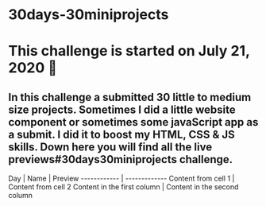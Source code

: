 # 30days-30miniprojects

# This challenge is started on July 21, 2020 📅


## In this challenge a submitted 30 little to medium size projects. Sometimes I did a little website component or sometimes some javaScript app as a submit. I did it to boost my HTML, CSS & JS skills. Down here you will find all the live previews#30days30miniprojects challenge.


Day | Name | Preview
------------ | -------------
Content from cell 1 | Content from cell 2
Content in the first column | Content in the second column
